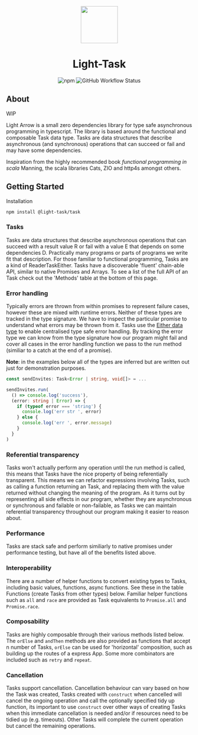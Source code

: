 <div align="center">
<img height="100" src="https://raw.githubusercontent.com/lauri3new/light-task/master/Task1.png">
<h1 >Light-Task</h1>
</div>

<p align="center">
<img alt="npm" src="https://img.shields.io/npm/v/@light-arrow/task?color=g">
<img alt="GitHub Workflow Status" src="https://img.shields.io/github/lauri3new/light-arrow-task/workflows/tests/badge.svg">
</p>

## About

WIP

Light Arrow is a small zero dependencies library for type safe asynchronous programming in typescript. The library is based around the functional and composable Task data type. Tasks are data structures that describe asynchronous (and synchronous) operations that can succeed or fail and may have some dependencies.

Inspiration from the highly recommended book _functional programming in scala_ Manning, the scala libraries Cats, ZIO and http4s amongst others.

## Getting Started

Installation

```bash
npm install @light-task/task
```

### Tasks

Tasks are data structures that describe asynchronous operations that can succeed with a result value R or fail with a value E that depends on some dependencies D. Practically many programs or parts of programs we write fit that description. For those familiar to functional programming, Tasks are a kind of ReaderTaskEither. Tasks have a discoverable 'fluent' chain-able API, similar to native Promises and Arrays. To see a list of the full API of an Task check out the 'Methods' table at the bottom of this page.

### Error handling

Typically errors are thrown from within promises to represent failure cases, however these are mixed with runtime errors. Neither of these types are tracked in the type signature. We have to inspect the particular promise to understand what errors may be thrown from it. Tasks use the [Either data type](Either.md) to enable centralised type safe error handling. By tracking the error type we can know from the type signature how our program might fail and cover all cases in the error handling function we pass to the run method (similiar to a catch at the end of a promise).

**Note**: in the examples below all of the types are inferred but are written out just for demonstration purposes.

```ts
const sendInvites: Task<Error | string, void[]> = ...

sendInvites.run(
  () => console.log('success'),
  (error: string | Error) => {
    if (typeof error === 'string') {
      console.log('err str ', error)
    } else {
      console.log('err ', error.message)
    }
  }
)
```

### Referential transparency

Tasks won't actually perform any operation until the run method is called, this means that Tasks have the nice property of being referentially transparent. This means we can refactor expressions involving Tasks, such as calling a function returning an Task, and replacing them with the value returned without changing the meaning of the program. As it turns out by representing all side effects in our program, whether they are asynchronous or synchronous and failable or non-failable, as Tasks we can maintain referential transparency throughout our program making it easier to reason about.

### Performance

Tasks are stack safe and perform similiarly to native promises under performance testing, but have all of the benefits listed above.

### Interoperability

There are a number of helper functions to convert existing types to Tasks, including basic values, functions, async functions. See these in the table Functions (create Tasks from other types) below. Familiar helper functions such as `all` and `race` are provided as Task equivalents to `Promise.all` and `Promise.race`.

### Composability

Tasks are highly composable through their various methods listed below. The `orElse` and `andThen` methods are also provided as functions that accept n number of Tasks, `orElse` can be used for 'horizontal' composition, such as building up the routes of a express App. Some more combinators are included such as `retry` and `repeat`.

### Cancellation

Tasks support cancellation. Cancellation behaviour can vary based on how the Task was created, Tasks created with `construct` when cancelled will cancel the ongoing operation and call the optionally specified tidy up function, its important to use `construct` over other ways of creating Tasks when this immediate cancellation is needed and/or if resources need to be tidied up (e.g. timeouts). Other Tasks will complete the current operation but cancel the remaining operations.
